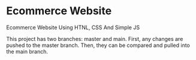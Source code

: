 # Ecommerce Website

Ecommerce Website Using HTNL, CSS And Simple JS

This project has two branches: master and main. First, any changes are pushed to the master branch. Then, they can be compared and pulled into the main branch.
